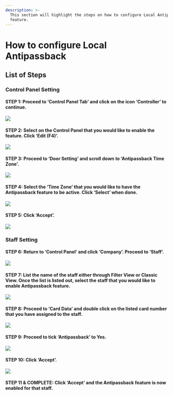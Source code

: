 ```yaml
---
description: >-
  This section will highlight the steps on how to configure Local Antipassback
  feature.
---
```


# How to configure Local Antipassback

## List of Steps

### Control Panel Setting

#### STEP 1: Proceed to ‘Control Panel Tab’ and click on the icon ‘Controller’ to continue.

![](../.gitbook/assets/untitled1a%20%287%29.png)



#### STEP 2: Select on the Control Panel that you would like to enable the feature. Click ‘Edit \(F4\)’.

![](../.gitbook/assets/untitled2%20%2813%29.png)



#### STEP 3: Proceed to ‘Door Setting’ and scroll down to ‘Antipassback Time Zone’.

![](../.gitbook/assets/untitled3%20%289%29.png)



#### STEP 4: Select the ‘Time Zone’ that you would like to have the Antipassback feature to be active. Click ‘Select’ when done.

![](../.gitbook/assets/untitled4%20%2811%29.png)



#### STEP 5: Click ‘Accept’.

![](../.gitbook/assets/untitled5%20%2811%29.png)

### Staff Setting

#### STEP 6: Return to ‘Control Panel’ and click ‘Company’. Proceed to ‘Staff’.

![](../.gitbook/assets/untitled6%20%289%29.png)



#### STEP 7: List the name of the staff either through Filter View or Classic View. Once the list is listed out, select the staff that you would like to enable Antipassback feature.

![](../.gitbook/assets/untitled7%20%289%29.png)



#### STEP 8: Proceed to ‘Card Data’ and double click on the listed card number that you have assigned to the staff.

![](../.gitbook/assets/untitled8%20%289%29.png)



#### STEP 9: Proceed to tick ‘Antipassback’ to Yes.

![](../.gitbook/assets/untitled9%20%284%29.png)



#### STEP 10: Click ‘Accept’.

![](../.gitbook/assets/untitled11%20%283%29.png)

#### STEP 11 & COMPLETE: Click ‘Accept’ and the Antipassback feature is now enabled for that staff.



